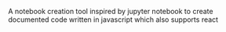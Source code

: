 A notebook creation tool inspired by jupyter notebook to create documented code written in javascript which also supports react